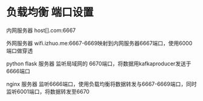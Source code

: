 # 负载均衡 端口设置

内网服务器 host[].com:6667



外网服务器 wifi.izhuo.me:6667-6669映射到内网服务器6667端口，使用6000端口做穿透

python flask 服务器 监听局域网的 6670端口，将数据用kafkaproducer发送于 6666端口

nginx 服务器 监听6666端口，使用负载均衡将数据转发与6667-6669端口，同时监听6001端口，将数据转发至6670

